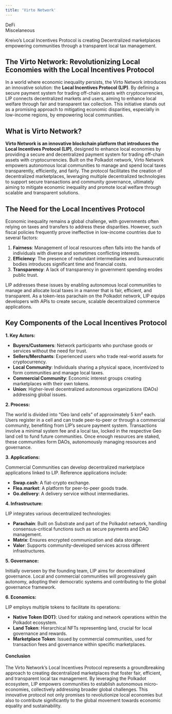 ```yaml
---
title: 'Virto Network'
---
```

DeFi  
 Miscelaneous  

Kreivo’s Local Incentives Protocol is creating Decentralized marketplaces empowering communities through a transparent local tax management.


The Virto Network: Revolutionizing Local Economies with the Local Incentives Protocol
-------------------------------------------------------------------------------------

In a world where economic inequality persists, the Virto Network introduces an innovative solution: the **Local Incentives Protocol (LIP)**. By defining a secure payment system for trading off-chain assets with cryptocurrencies, LIP connects decentralized markets and users, aiming to enhance local welfare through fair and transparent tax collection. This initiative stands out as a promising approach to mitigating economic disparities, especially in low-income regions, by empowering local communities.

What is Virto Network?
----------------------

**Virto Network is an innovative blockchain platform that introduces the Local Incentives Protocol (LIP)**, designed to enhance local economies by providing a secure and decentralized payment system for trading off-chain assets with cryptocurrencies. Built on the Polkadot network, Virto Network empowers autonomous local communities to manage and spend local taxes transparently, efficiently, and fairly. The protocol facilitates the creation of decentralized marketplaces, leveraging multiple decentralized technologies to support secure transactions and community governance, ultimately aiming to mitigate economic inequality and promote local welfare through scalable and transparent solutions.

The Need for the Local Incentives Protocol
------------------------------------------

Economic inequality remains a global challenge, with governments often relying on taxes and transfers to address these disparities. However, such fiscal policies frequently prove ineffective in low-income countries due to several factors:

1. **Fairness**: Management of local resources often falls into the hands of individuals with diverse and sometimes conflicting interests.
2. **Efficiency**: The presence of redundant intermediaries and bureaucratic bodies introduces significant time and financial costs.
3. **Transparency**: A lack of transparency in government spending erodes public trust.

LIP addresses these issues by enabling autonomous local communities to manage and allocate local taxes in a manner that is fair, efficient, and transparent. As a token-less parachain on the Polkadot network, LIP equips developers with APIs to create secure, scalable decentralized commerce applications.

Key Components of the Local Incentives Protocol
-----------------------------------------------

**1. Key Actors:**

- **Buyers/Customers**: Network participants who purchase goods or services without the need for trust.
- **Sellers/Merchants**: Experienced users who trade real-world assets for cryptocurrency.
- **Local Community**: Individuals sharing a physical space, incentivized to form communities and manage local taxes.
- **Commercial Community**: Economic interest groups creating marketplaces with their own tokens.
- **Union**: Higher-level decentralized autonomous organizations (DAOs) addressing global issues.

**2. Process:**

The world is divided into “Geo land cells” of approximately 5 km² each. Users register in a cell and can trade peer-to-peer or through a commercial community, benefiting from LIP’s secure payment system. Transactions involve a minimal system fee and a local tax, locked in the respective Geo land cell to fund future communities. Once enough resources are staked, these communities form DAOs, autonomously managing resources and governance.

**3. Applications:**

Commercial Communities can develop decentralized marketplace applications linked to LIP. Reference applications include:

- **Swap.cash**: A fiat-crypto exchange.
- **Flea.market**: A platform for peer-to-peer goods trade.
- **Go.delivery**: A delivery service without intermediaries.

**4. Infrastructure:**

LIP integrates various decentralized technologies:

- **Parachain**: Built on Substrate and part of the Polkadot network, handling consensus-critical functions such as secure payments and DAO management.
- **Matrix**: Ensures encrypted communication and data storage.
- **Valor**: Supports community-developed services across different infrastructures.

**5. Governance:**

Initially overseen by the founding team, LIP aims for decentralized governance. Local and commercial communities will progressively gain autonomy, adopting their democratic systems and contributing to the global governance framework.

**6. Economics:**

LIP employs multiple tokens to facilitate its operations:

- **Native Token (DOT)**: Used for staking and network operations within the Polkadot ecosystem.
- **Land Token**: Hierarchical NFTs representing land, crucial for local governance and rewards.
- **Marketplace Token**: Issued by commercial communities, used for transaction fees and governance within specific marketplaces.

#### Conclusion

The Virto Network’s Local Incentives Protocol represents a groundbreaking approach to creating decentralized marketplaces that foster fair, efficient, and transparent local tax management. By leveraging the Polkadot ecosystem, LIP empowers communities to establish autonomous micro-economies, collectively addressing broader global challenges. This innovative protocol not only promises to revolutionize local economies but also to contribute significantly to the global movement towards economic equality and sustainability.
